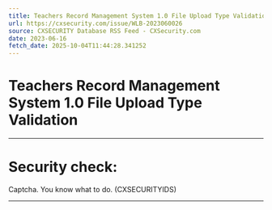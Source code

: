 ```yaml
---
title: Teachers Record Management System 1.0 File Upload Type Validation
url: https://cxsecurity.com/issue/WLB-2023060026
source: CXSECURITY Database RSS Feed - CXSecurity.com
date: 2023-06-16
fetch_date: 2025-10-04T11:44:28.341252
---
```


# Teachers Record Management System 1.0 File Upload Type Validation

---

# Security check:

Captcha. You know what to do. (CXSECURITYIDS)

---